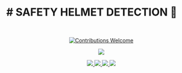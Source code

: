 <p align="center">
<h1># SAFETY HELMET DETECTION 👷</h1>
<br/>
<p align="center">
<a href=""><img alt="Contributions Welcome" src="https://img.shields.io/badge/contributions-welcome-brightgreen?style=for-the-badge&labelColor=black&logo=github">

</p>
<p align="center">
 <img src="https://scontent.fmnl4-5.fna.fbcdn.net/v/t1.15752-9/279670778_1492208691232965_4189751013157667089_n.jpg?_nc_cat=106&ccb=1-6&_nc_sid=ae9488&_nc_eui2=AeEMMN4rX39g5-n4-QX4GbXDRSFRSQ8cuZtFIVFJDxy5m_dVIPh6JdUtMZvqJR8bSTPwUtfKm-nWXW2ueUtngHQ2&_nc_ohc=hmm0zft3IasAX_gDA2n&_nc_ht=scontent.fmnl4-5.fna&oh=03_AVKp_x9SLwjMr0tkXuZQ4LjiMmFeGXm8VTK_dywmzZtdHw&oe=62A8971F">

</p>
<p align="center">
 <img src="https://forthebadge.com/images/badges/made-with-python.svg"> <img src="https://forthebadge.com/images/badges/powered-by-responsibility.svg"> <img src="https://forthebadge.com/images/badges/open-source.svg"> <img src="https://forthebadge.com/images/badges/made-with-reason.svg">
